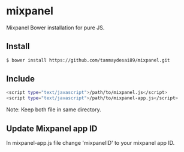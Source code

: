 # mixpanel
Mixpanel Bower installation for pure JS.

## Install

```sh
$ bower install https://github.com/tanmaydesai89/mixpanel.git
```

## Include

```sh
<script type="text/javascript">/path/to/mixpanel.js</script>
<script type="text/javascript">/path/to/mixpanel-app.js</script>
```

Note: Keep both file in same directory.


## Update Mixpanel app ID
In mixpanel-app.js file change 'mixpanelID' to your mixpanel app ID.